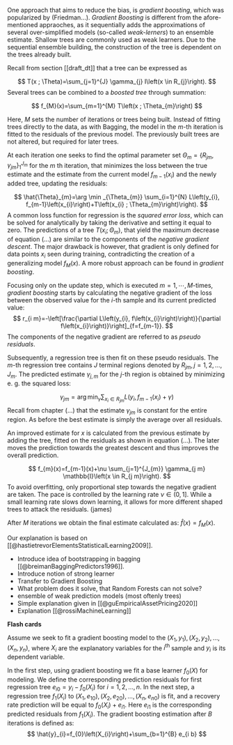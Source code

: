 One approach that aims to reduce the bias, is *gradient boosting*, which was popularized by (Friedman...). *Gradient Boosting* is different from the afore-mentioned appraoches, as it sequentially adds the approximations of several over-simplified models (so-called
*weak-lerners*) to an ensemble estimate. Shallow trees are commonly used as weak learners. Due to the sequential ensemble building, the construction of the tree is dependent on the trees already built.

Recall from section [[draft_dt]] that a tree can be expressed as

$$
T(x ; \Theta)=\sum_{j=1}^{J} \gamma_{j} I\left(x \in R_{j}\right).
$$
Several trees can be combined to a *boosted tree* through summation:

$$
f_{M}(x)=\sum_{m=1}^{M} T\left(x ; \Theta_{m}\right)
$$

Here, $M$ sets the number of iterations or trees being built. Instead of fitting trees directly to the data, as with Bagging, the model in the $m$-th iteration is fitted to the residuals of the previous model. The previously built trees are not altered, but required for later trees.

At each iteration one seeks to find the optimal parameter set $\Theta_{m}=\left\{R_{j m}, \gamma_{j m}\right\}_{1}^{J_{m}}$ for the $m$ th iteration, that minimizes the loss between the true estimate and the estimate from the current model $f_{m-1}\left(x_{i}\right)$ and the newly added tree, updating the residuals:

$$
\hat{\Theta}_{m}=\arg \min _{\Theta_{m}} \sum_{i=1}^{N} L\left(y_{i}, f_{m-1}\left(x_{i}\right)+T\left(x_{i} ; \Theta_{m}\right)\right).
$$
A common loss function for regression is the *squared error loss*, which can be solved for analytically by taking the derivative and setting it equal to zero. The predictions of a tree $T\left(x_{i} ; \Theta_{m}\right)$, that yield the maximum decrease of equation (...) are similar to the components of the *negative gradient descent*. The major drawback is however, that gradient is only defined for data points $x_i$ seen during training, contradicting the creation of a generalizing model $f_{M}(x)$. A more robust approach can be found in *gradient boosting*.

Focusing only on the update step, which is executed $m = 1,\cdots, M$-times, *gradient boosting* starts by calculating the negative gradient of the loss between the observed value for the $i$-th sample and its current predicted value:
$$
r_{i m}=-\left[\frac{\partial L\left(y_{i}, f\left(x_{i}\right)\right)}{\partial f\left(x_{i}\right)}\right]_{f=f_{m-1}}.
$$
The components of the negative gradient are referred to as *pseudo residuals*.

Subsequently, a regression tree is then fit on these pseudo residuals. The $m$-th regression tree contains $J$ terminal regions denoted by $R_{j m}, j=1,2, \ldots, J_{m}$. The predicted estimate $\gamma_{j,m}$ for the $j$-th region is obtained by minimizing e. g. the squared loss:

$$
\gamma_{j m}=\arg \min _{\gamma} \sum_{x_{i} \in R_{j m}} L\left(y_{i}, f_{m-1}\left(x_{i}\right)+\gamma\right)
$$
Recall from chapter (...) that the estimate $\gamma_{jm}$ is constant for the entire region. As before the best estimate is simply the average over all residuals.

An improved estimate for $x$ is calculated from the previous estimate by adding the tree, fitted on the residuals as shown in equation (...). The later moves the prediction towards the greatest descent and thus improves the overall prediction.

$$
f_{m}(x)=f_{m-1}(x)+\nu \sum_{j=1}^{J_{m}} \gamma_{j m} \mathbb{I}\left(x \in R_{j m}\right).
$$
To avoid overfitting,  only proportional step towards the negative gradient are taken. The pace is controlled by the learning rate $\nu \in \left(0, 1\right]$. While a small learning rate slows down learning, it allows for more different shaped trees to attack the residuals. (james)

After $M$ iterations we obtain the final estimate calculated as: $\hat{f}(x)=f_{M}(x)$.






Our explanation is based on [[@hastietrevorElementsStatisticalLearning2009]].


-   Introduce idea of bootstrapping in bagging [[@breimanBaggingPredictors1996]].
- Introduce notion of strong learner
- Transfer to Gradient Boosting
- What problem does it solve, that Random Forests can not solve?
- ensemble of weak prediction models (most oftenly trees)
- Simple explanation given in [[@guEmpiricalAssetPricing2020]]
- Explanation [[@rossiMachineLearning]]



**Flash cards**

Assume we seek to fit a gradient boosting model to the $\left(X_{1}, y_{1}\right),\left(X_{2}, y_{2}\right), \ldots,\left(X_{n}, y_{n}\right)$, where $X_{i}$ are the explanatory variables for the $i^{\text {th }}$ sample and $y_{i}$ is its dependent variable.

In the first step, using gradient boosting we fit a base learner $f_{0}(X)$ for modeling. We define the corresponding prediction residuals for first regression tree $e_{i 0}=y_{i}-f_{0}\left(X_{i}\right)$ for $i=1,2, \ldots, n$. In the next step, a regression tree $f_{1}\left(X_{i}\right)$ to $\left(X_{1}, e_{10}\right),\left(X_{2}, e_{20}\right), \ldots,\left(X_{n}, e_{n 0}\right)$ is fit, and a recovery rate prediction will be equal to $f_{0}\left(X_{i}\right)+e_{i 1}$.
Here $e_{i 1}$ is the corresponding predicted residuals from $f_{1}\left(X_{i}\right)$. The gradient boosting estimation after $B$ iterations is defined as:
$$
\hat{y}_{i}=f_{0}\left(X_{i}\right)+\sum_{b=1}^{B} e_{i b}
$$



